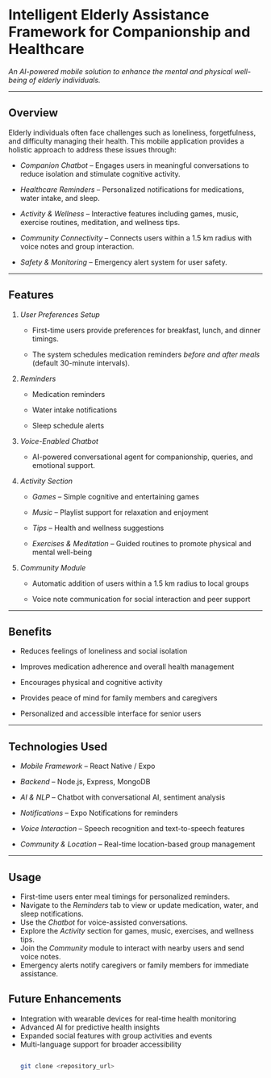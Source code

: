 # Intelligent Elderly Assistance Framework for Companionship and Healthcare



*An AI-powered mobile solution to enhance the mental and physical well-being of elderly individuals.*



---



## Overview



Elderly individuals often face challenges such as loneliness, forgetfulness, and difficulty managing their health. This mobile application provides a holistic approach to address these issues through:



- *Companion Chatbot* – Engages users in meaningful conversations to reduce isolation and stimulate cognitive activity.

- *Healthcare Reminders* – Personalized notifications for medications, water intake, and sleep.

- *Activity & Wellness* – Interactive features including games, music, exercise routines, meditation, and wellness tips.

- *Community Connectivity* – Connects users within a 1.5 km radius with voice notes and group interaction.

- *Safety & Monitoring* – Emergency alert system for user safety.



---



## Features



1. *User Preferences Setup*  

   - First-time users provide preferences for breakfast, lunch, and dinner timings.  

   - The system schedules medication reminders *before and after meals* (default 30-minute intervals).



2. *Reminders*  

   - Medication reminders  

   - Water intake notifications  

   - Sleep schedule alerts  



3. *Voice-Enabled Chatbot*  

   - AI-powered conversational agent for companionship, queries, and emotional support.



4. *Activity Section*  

   - *Games* – Simple cognitive and entertaining games  

   - *Music* – Playlist support for relaxation and enjoyment  

   - *Tips* – Health and wellness suggestions  

   - *Exercises & Meditation* – Guided routines to promote physical and mental well-being  



5. *Community Module*  

   - Automatic addition of users within a 1.5 km radius to local groups  

   - Voice note communication for social interaction and peer support  



---



## Benefits



- Reduces feelings of loneliness and social isolation  

- Improves medication adherence and overall health management  

- Encourages physical and cognitive activity  

- Provides peace of mind for family members and caregivers  

- Personalized and accessible interface for senior users  



---



## Technologies Used



- *Mobile Framework* – React Native / Expo  

- *Backend* – Node.js, Express, MongoDB  

- *AI & NLP* – Chatbot with conversational AI, sentiment analysis  

- *Notifications* – Expo Notifications for reminders  

- *Voice Interaction* – Speech recognition and text-to-speech features  

- *Community & Location* – Real-time location-based group management  



---



## Usage

- First-time users enter meal timings for personalized reminders.  
- Navigate to the *Reminders* tab to view or update medication, water, and sleep notifications.  
- Use the *Chatbot* for voice-assisted conversations.  
- Explore the *Activity* section for games, music, exercises, and wellness tips.  
- Join the *Community* module to interact with nearby users and send voice notes.  
- Emergency alerts notify caregivers or family members for immediate assistance.  

## Future Enhancements

- Integration with wearable devices for real-time health monitoring  
- Advanced AI for predictive health insights  
- Expanded social features with group activities and events  
- Multi-language support for broader accessibility
   ```bash

   git clone <repository_url>
